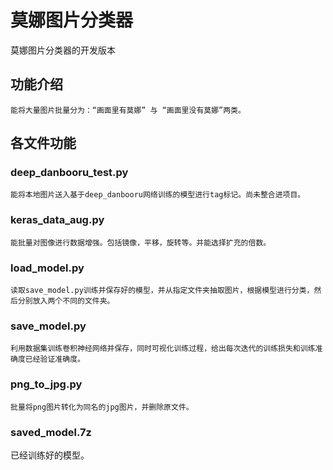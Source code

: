# 莫娜图片分类器
莫娜图片分类器的开发版本

## 功能介绍

    能将大量图片批量分为：“画面里有莫娜” 与 “画面里没有莫娜”两类。
    
    
## 各文件功能
        
### deep_danbooru_test.py
    
    能将本地图片送入基于deep_danbooru网络训练的模型进行tag标记。尚未整合进项目。
        
### keras_data_aug.py
    
    能批量对图像进行数据增强。包括镜像，平移，旋转等。并能选择扩充的倍数。
        
### load_model.py
    
    读取save_model.py训练并保存好的模型，并从指定文件夹抽取图片，根据模型进行分类，然后分别放入两个不同的文件夹。
        
### save_model.py
    
    利用数据集训练卷积神经网络并保存，同时可视化训练过程，给出每次迭代的训练损失和训练准确度已经验证准确度。
        
### png_to_jpg.py
    
    批量将png图片转化为同名的jpg图片，并删除原文件。
        
### saved_model.7z
    
   已经训练好的模型。
